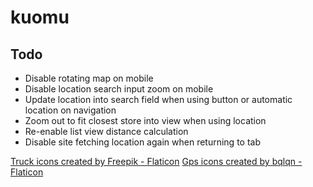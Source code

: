 # kuomu

## Todo
* Disable rotating map on mobile
* Disable location search input zoom on mobile
* Update location into search field when using button or automatic location on navigation
* Zoom out to fit closest store into view when using location
* Re-enable list view distance calculation
* Disable site fetching location again when returning to tab

<a href="https://www.flaticon.com/free-icons/truck" title="truck icons">Truck icons created by Freepik - Flaticon</a>
<a href="https://www.flaticon.com/free-icons/gps" title="gps icons">Gps icons created by bqlqn - Flaticon</a>
